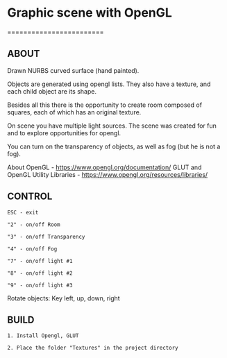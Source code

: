 # Graphic scene with OpenGL
========================

ABOUT
-----------

Drawn NURBS curved surface (hand painted).

Objects are generated using opengl lists. They also have a texture, and 
each child object are its shape.

Besides all this there is the opportunity to create room composed 
of squares, each of which has an original texture.

On scene you have multiple light sources. The scene was created for fun 
and to explore opportunities for opengl.

You can turn on the transparency of objects, as well as fog (but he is not a fog).

About OpenGL - https://www.opengl.org/documentation/
GLUT and OpenGL Utility Libraries - https://www.opengl.org/resources/libraries/

CONTROL
----------

	ESC - exit

	"2" - on/off Room

	"3" - on/off Transparency

	"4" - on/off Fog
	
	"7" - on/off light #1

	"8" - on/off light #2

	"9" - on/off light #3

Rotate objects: Key left, up, down, right

BUILD
-----------

	1. Install Opengl, GLUT
	
	2. Place the folder "Textures" in the project directory

	